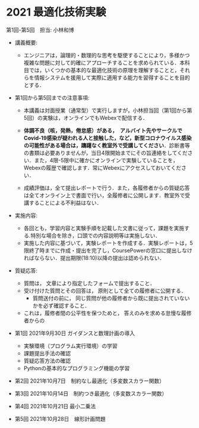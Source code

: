 # 2021 最適化技術実験

第1回-第5回　担当: 小林和博

- 講義概要: 
  - エンジニアは，論理的・数理的な思考を駆使することにより，多様かつ複雑な問題に対して的確にアプローチすることを求められている．本科目では，いくつかの基本的な最適化技術の原理を理解することと，それらを情報システムを援用して実際に適用する能力を習得することを目的とする．

- 第1回から第5回までの注意事項:

  - 本講義は対面授業（通常型）で実行しますが，小林担当回（第1回から第5回）の実験は，オンラインでもWebexで配信する．
  
  - **体調不良（咳，発熱，倦怠感）がある，　アルバイト先やサークルでCovid-19感染が疑われる人と接触した，など，新型コロナウイルス感染の可能性がある場合は，躊躇なく教室外で受講してください**．診断書等の書類は必要ありませんが，当日4限開始までにその旨連絡をしてください．また，4限-5限中に確かにオンラインで実験していることを，Webexの履歴で確認します．常にWebexにアクセスしておいてください． 
  
  - 成績評価は，全て提出レポートで行う．また，各履修者からの質疑応答は全てオンライン上で書面で行い，全履修者に公開します．教室外で受講することによる不利益はない．

- 実施内容: 
  - 各回とも，学習内容と実験手順を記載した文書に従って，課題を実施する.特別な場合を除き，口頭での内容説明等は実施しない．
  - 実施した内容に基づいて，実験レポートを作成する．実験レポートは，5限終了時までに作成・提出を完了し，CoursePowerの窓口に提出しなければならない．提出期限(18:10)以降の提出は認められない．　

- 質疑応答: 
  - 質問は， 文章により指定したフォームで提出すること．　
  - 受け付けた質問とその回答は， 原則として全ての履修者に公開する．
    - 質問送付の前に， 同じ質問が他の履修者から既に提出されていないかを必ず確認すること．
  - これは，履修者間の公平性を保つためと， 答えのみを求める怠慢な履修者からの

- 第1回 2021年9月30日  ガイダンスと数理計画の導入
  - 実験環境（プログラム実行環境）の学習
  - 課題提出手法の確認
  - 質疑応答方法の確認
  - Pythonの基本的なプログラミング機能の学習

- 第2回 2021年10月7日　制約なし最適化（多変数スカラー関数）

- 第3回 2021年10月14日　制約つき最適化（多変数スカラー関数）

- 第4回 2021年10月21日 最小二乗法

- 第5回 2021年10月28日　線形計画問題

